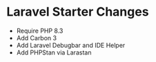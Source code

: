 # Laravel Starter Changes

 - Require PHP 8.3
 - Add Carbon 3
 - Add Laravel Debugbar and IDE Helper
 - Add PHPStan via Larastan
